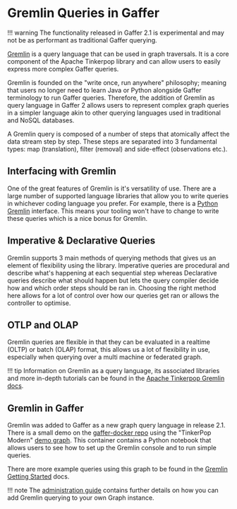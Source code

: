 # Gremlin Queries in Gaffer

!!! warning
    The functionality released in Gaffer 2.1 is experimental and may not be as
    performant as traditional Gaffer querying.

[Gremlin](https://tinkerpop.apache.org/gremlin.html) is a query language that can be used in graph traversals.
It is a core component of the Apache Tinkerpop library and can allow users to easily express more complex Gaffer queries.

Gremlin is founded on the "write once, run anywhere" philosophy; meaning that users no longer need to learn
Java or Python alongside Gaffer terminology to run Gaffer queries.
Therefore, the addition of Gremlin as query language in Gaffer 2 allows users to represent complex graph queries in a simpler language akin to other querying languages used in traditional and NoSQL databases.

A Gremlin query is composed of a number of steps that atomically affect the data stream step by step.
These steps are separated into 3 fundamental types: map (translation), filter (removal) and side-effect (observations etc.).

## Interfacing with Gremlin

One of the great features of Gremlin is it's versatility of use.
There are a large number of supported language libraries that allow you to write queries in whichever coding language you prefer.
For example, there is a [Python Gremlin](https://pypi.org/project/gremlinpython/) interface.
This means your tooling won't have to change to write these queries which is a nice bonus for Gremlin.

## Imperative & Declarative Queries

Gremlin supports 3 main methods of querying methods that gives us an element of flexibility using the library.
Imperative queries are procedural and describe what's happening at each sequential step whereas Declarative queries describe what should happen but lets the query compiler decide how and which order steps should be ran in.
Choosing the right method here allows for a lot of control over how our queries get ran or allows the controller to optimise.

## OTLP and OLAP

Gremlin queries are flexible in that they can be evaluated in a realtime (OLTP) or batch (OLAP) format, this allows us a lot of flexibility in use, especially when querying over a multi machine or federated graph.

!!! tip
    Information on Gremlin as a query language, its associated libraries and more in-depth tutorials can be found in the [Apache Tinkerpop Gremlin docs](https://tinkerpop.apache.org/gremlin.html).

## Gremlin in Gaffer

Gremlin was added to Gaffer as a new graph query language in release 2.1.
There is a small demo on the [gaffer-docker repo](https://github.com/gchq/gaffer-docker/tree/develop/docker/gremlin-gaffer) using the "TinkerPop Modern" [demo graph](https://tinkerpop.apache.org/docs/current/images/tinkerpop-modern.png).
This container contains a Python notebook that allows users to see how to set up the Gremlin console and to run simple queries.

There are more example queries using this graph to be found in the [Gremlin Getting Started](https://tinkerpop.apache.org/docs/current/tutorials/getting-started/) docs.

!!! note
    The [administration guide](../../../administration-guide/gaffer-deployment/gremlin.md) contains further details on how you can add Gremlin querying to your own Graph instance.